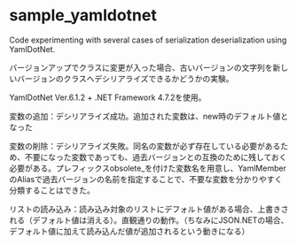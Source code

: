 # sample_yamldotnet
Code experimenting with several cases of serialization deserialization using YamlDotNet.

バージョンアップでクラスに変更が入った場合、古いバージョンの文字列を新しいバージョンのクラスへデシリアライズできるかどうかの実験。

YamlDotNet Ver.6.1.2 + .NET Framework 4.7.2を使用。

変数の追加：デシリアライズ成功。追加された変数は、new時のデフォルト値となった

変数の削除：デシリアライズ失敗。同名の変数が必ず存在している必要があるため、不要になった変数であっても、過去バージョンとの互換のために残しておく必要がある。プレフィックスobsolete_を付けた変数名を用意し、YamlMemberのAliasで過去バージョンの名前を指定することで、不要な変数を分かりやすく分類することはできた。

リストの読み込み：読み込み対象のリストにデフォルト値がある場合、上書きされる（デフォルト値は消える）。直観通りの動作。（ちなみにJSON.NETの場合、デフォルト値に加えて読み込んだ値が追加されるという動きになる）


